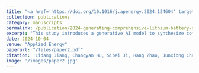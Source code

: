 ```yaml
---
title: "<a href='https://doi.org/10.1016/j.apenergy.2024.124604' target='_blank'>Generating Comprehensive Lithium Battery Charging Data with Generative AI</a>"
collection: publications
category: manuscripts
permalink: /publication/2024-generating-comprehensive-lithium-battery-data
excerpt: "This study introduces a generative AI model to synthesize comprehensive lithium battery charging data, addressing the challenges of data incompleteness and high-quality dataset generation."
date: 2024-10-04
venue: "Applied Energy"
paperurl: "/files/paper2.pdf"
citation: 'Lidang Jiang, Changyan Hu, Sibei Ji, Hang Zhao, Junxiong Chen, Ge He. "Generating Comprehensive Lithium Battery Charging Data with Generative AI." <i>Applied Energy</i>, 377:124604, 2025.'
image: '/images/paper2.jpg'
---
```


<!-- <p>In optimizing the performance and extending the lifespan of lithium batteries, accurate state prediction is crucial. Traditional regression and classification methods have achieved some success in predicting battery states. However, the effectiveness of these data-driven approaches largely depends on the availability and quality of public datasets. Additionally, generating electrochemical data primarily through battery experiments is a lengthy and costly process, making it extremely difficult to obtain high-quality data. This difficulty, combined with data incompleteness, significantly affects prediction accuracy.</p>

<p>To address these challenges, this study introduces End of Life (EOL) and Equivalent Cycle Life (ECL) as supervised conditions for generative AI models. By integrating an embedding layer into the CVAE model, we developed the Refined Conditional Variational Autoencoder (RCVAE). Through preprocessing data into a quasi-video format, coupled with customized training and inference algorithms, the RCVAE generates the required charging data in real time based on the battery’s ECL and EOL. This avoids storing irrelevant information, saving space and resources.</p>

<p>RCVAE uses a lightweight architecture, enabling fast generation of necessary voltage, current, temperature, and charging capacity data. This approach provides users with a comprehensive electrochemical dataset, pioneering a new research domain for the artificial synthesis of lithium battery data. Furthermore, based on the detailed synthetic data, various battery state indicators can be calculated, offering new perspectives and possibilities for lithium battery performance prediction.</p> -->
